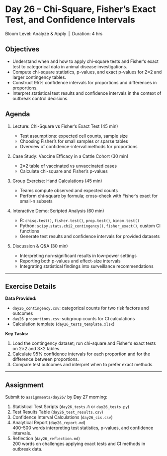 # **Day 26 – Chi-Square, Fisher’s Exact Test, and Confidence Intervals**

Bloom Level: Analyze & Apply | Duration: 4 hrs  

## Objectives  

- Understand when and how to apply chi-square tests and Fisher’s exact test to categorical data in animal disease investigations.  
- Compute chi-square statistics, p-values, and exact p-values for 2×2 and larger contingency tables.  
- Construct 95% confidence intervals for proportions and differences in proportions.  
- Interpret statistical test results and confidence intervals in the context of outbreak control decisions.  

## Agenda  

1. Lecture: Chi-Square vs Fisher’s Exact Test (45 min)  
   - Test assumptions: expected cell counts, sample size  
   - Choosing Fisher’s for small samples or sparse tables  
   - Overview of confidence-interval methods for proportions  

2. Case Study: Vaccine Efficacy in a Cattle Cohort (30 min)  
   - 2×2 table of vaccinated vs unvaccinated cases  
   - Calculate chi-square and Fisher’s p-values  

3. Group Exercise: Hand Calculations (45 min)  
   - Teams compute observed and expected counts  
   - Perform chi-square by formula; cross-check with Fisher’s exact for small-n subsets  

4. Interactive Demo: Scripted Analysis (60 min)  
   - R: `chisq.test()`, `fisher.test()`, `prop.test()`, `binom.test()`  
   - Python: `scipy.stats.chi2_contingency()`, `fisher_exact()`, custom CI functions  
   - Generate test results and confidence intervals for provided datasets  

5. Discussion & Q&A (30 min)  
   - Interpreting non-significant results in low-power settings  
   - Reporting both p-values and effect-size intervals  
   - Integrating statistical findings into surveillance recommendations  

---

## Exercise Details  

**Data Provided:**  
- `day26_contingency.csv`: categorical counts for two risk factors and outcomes  
- `day26_proportions.csv`: subgroup counts for CI calculations  
- Calculation template (`day26_tests_template.xlsx`)  

**Key Tasks:**  
1. Load the contingency dataset; run chi-square and Fisher’s exact tests on 2×2 and 3×2 tables.  
2. Calculate 95% confidence intervals for each proportion and for the difference between proportions.  
3. Compare test outcomes and interpret when to prefer exact methods.  

---

## Assignment  

Submit to `assignments/day26/` by Day 27 morning:

1. Statistical Test Scripts (`day26_tests.R` or `day26_tests.py`)  
2. Test Results Table (`day26_test_results.csv`)  
3. Confidence Interval Calculations (`day26_cis.csv`)  
4. Analytical Report (`day26_report.md`)  
   400–500 words interpreting test statistics, p-values, and confidence intervals.  
5. Reflection (`day26_reflection.md`)  
   200 words on challenges applying exact tests and CI methods in outbreak data.